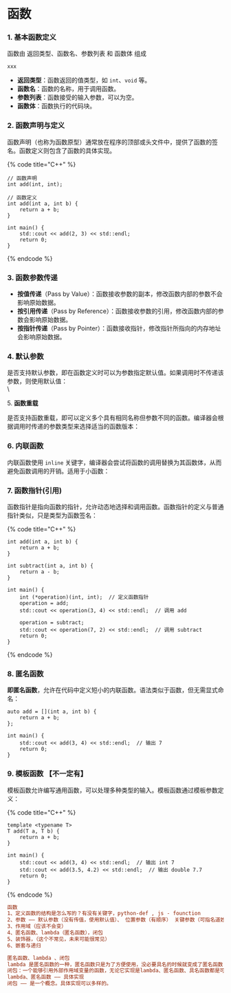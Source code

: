 # 函数

### 1. **基本函数定义** <a href="#id-1.-ji-ben-han-shu-ding-yi" id="id-1.-ji-ben-han-shu-ding-yi"></a>

函数由 返回类型、函数名、参数列表 和 函数体 组成

```
xxx

```

* **返回类型**：函数返回的值类型，如 `int`、`void` 等。
* **函数名**：函数的名称，用于调用函数。
* **参数列表**：函数接受的输入参数，可以为空。
* **函数体**：函数执行的代码块。

### 2. **函数声明与定义**

函数声明（也称为函数原型）通常放在程序的顶部或头文件中，提供了函数的签名。函数定义则包含了函数的具体实现。

{% code title="C++" %}
```
// 函数声明
int add(int, int);

// 函数定义
int add(int a, int b) {
    return a + b;
}

int main() {
    std::cout << add(2, 3) << std::endl;
    return 0;
}
```
{% endcode %}



### 3. **函数参数传递** <a href="#id-3.-han-shu-can-shu-chuan-di" id="id-3.-han-shu-can-shu-chuan-di"></a>

* **按值传递**（Pass by Value）：函数接收参数的副本，修改函数内部的参数不会影响原始数据。
* **按引用传递**（Pass by Reference）：函数接收参数的引用，修改函数内部的参数会影响原始数据。
* **按指针传递**（Pass by Pointer）：函数接收指针，修改指针所指向的内存地址会影响原始数据。

### 4. **默认参数** <a href="#id-4.-mo-ren-can-shu" id="id-4.-mo-ren-can-shu"></a>

是否支持默认参数，即在函数定义时可以为参数指定默认值。如果调用时不传递该参数，则使用默认值：\
\


5\. **函数重载**

是否支持函数重载，即可以定义多个具有相同名称但参数不同的函数。编译器会根据调用时传递的参数类型来选择适当的函数版本：



### 6. **内联函数** <a href="#id-6.-nei-lian-han-shu" id="id-6.-nei-lian-han-shu"></a>

内联函数使用 `inline` 关键字，编译器会尝试将函数的调用替换为其函数体，从而避免函数调用的开销。适用于小函数：



### 7. **函数指针(引用)** <a href="#id-8.-han-shu-zhi-zhen" id="id-8.-han-shu-zhi-zhen"></a>

函数指针是指向函数的指针，允许动态地选择和调用函数。函数指针的定义与普通指针类似，只是类型为函数签名：

{% code title="C++" %}
```
int add(int a, int b) {
    return a + b;
}

int subtract(int a, int b) {
    return a - b;
}

int main() {
    int (*operation)(int, int);  // 定义函数指针
    operation = add;
    std::cout << operation(3, 4) << std::endl;  // 调用 add

    operation = subtract;
    std::cout << operation(7, 2) << std::endl;  // 调用 subtract
    return 0;
}
```
{% endcode %}



### 8. 匿名函数 <a href="#id-9.-lambda-biao-da-shi" id="id-9.-lambda-biao-da-shi"></a>

**即匿名函数**，允许在代码中定义短小的内联函数。语法类似于函数，但无需显式命名：

```
auto add = [](int a, int b) {
    return a + b;
};

int main() {
    std::cout << add(3, 4) << std::endl;  // 输出 7
    return 0;
}
```

### 9. **模板函数 【不一定有】** <a href="#id-10.-mu-ban-han-shu" id="id-10.-mu-ban-han-shu"></a>

模板函数允许编写通用函数，可以处理多种类型的输入。模板函数通过模板参数定义：

{% code title="C++" %}
```
template <typename T>
T add(T a, T b) {
    return a + b;
}

int main() {
    std::cout << add(3, 4) << std::endl;  // 输出 int 7
    std::cout << add(3.5, 4.2) << std::endl;  // 输出 double 7.7
    return 0;
}
```
{% endcode %}







```ini
函数
1、定义函数的结构是怎么写的？有没有关键字，python-def , js - founction 
2、参数 —— 默认参数（没有传值，使用默认值）、 位置参数（有顺序） 关键参数（可指名道姓的采纳数）、可变参数（常见的...args）
3、作用域（应该不会变）
4、匿名函数、lambda（匿名函数），闭包
5、装饰器，（这个不常见，未来可能很常见）
6、嵌套与递归
```

```ini
匿名函数、lambda 、闭包
lambda 是匿名函数的一种，匿名函数只是为了方便使用，没必要具名的时候就变成了匿名函数
闭包：一个能够引用外部作用域变量的函数，无论它实现是lambda、匿名函数、具名函数都是可以的。
lambda、匿名函数 —— 具体实现
闭包 —— 是一个概念。具体实现可以多样的。
```
